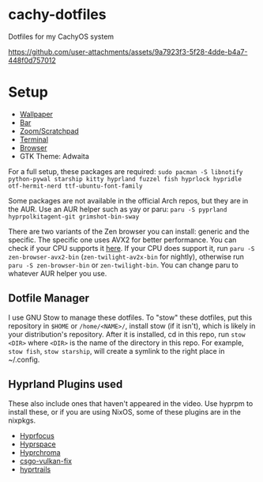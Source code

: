 # cachy-dotfiles
Dotfiles for my CachyOS system

https://github.com/user-attachments/assets/9a7923f3-5f28-4dde-b4a7-448f0d757012

# Setup
* [Wallpaper](https://github.com/dracula/wallpaper/blob/master/second-collection/illustrations/cat-and-bats/dracula-cat-bd93f9.png)
* [Bar](https://hyprpanel.com)
* [Zoom/Scratchpad](https://hyprland-community.github.io/pyprland/)
* [Terminal](https://sw.kovidgoyal.net/kitty/)
* [Browser](https://zen-browser.app)
* GTK Theme: Adwaita

For a full setup, these packages are required:
`sudo pacman -S libnotify python-pywal starship kitty hyprland fuzzel fish hyprlock hypridle otf-hermit-nerd ttf-ubuntu-font-family`

Some packages are not available in the official Arch repos, but they are in the AUR. Use an AUR helper such as yay or paru:
`paru -S pyprland hyprpolkitagent-git grimshot-bin-sway`

There are two variants of the Zen browser you can install: generic and the specific. The specific one uses AVX2 for better performance. You can check if your CPU supports it [here](https://docs.zen-browser.app/guides/generic-optimized#check-whether-your-device-supports-avx2).
If your CPU does support it, run `paru -S zen-browser-avx2-bin` (`zen-twilight-av2x-bin` for nightly), otherwise run `paru -S zen-browser-bin` or `zen-twilight-bin`. You can change paru to whatever AUR helper you use.

## Dotfile Manager
I use GNU Stow to manage these dotfiles. To "stow" these dotfiles, put this repository in `$HOME` or `/home/<NAME>/`, install stow (if it isn't), which is likely in your distribution's repository. After it is installed, cd in this repo, run `stow <DIR>` where `<DIR>` is the name of the directory in this repo. For example, `stow fish`, `stow starship`, will create a symlink to the right place in ~/.config.

## Hyprland Plugins used
These also include ones that haven't appeared in the video.
Use hyprpm to install these, or if you are using NixOS, some of these plugins are in the nixpkgs.

* [Hyprfocus](https://github.com/pyt0xic/hyprfocus)
* [Hyprspace](https://github.com/KZDKM/Hyprspace)
* [Hyprchroma](https://github.com/alexhulbert/Hyprchroma)
* [csgo-vulkan-fix](https://github.com/hyprwm/hyprland-plugins/tree/main/csgo-vulkan-fix)
* [hyprtrails](https://github.com/hyprwm/hyprland-plugins/tree/main/hyprtrails)
